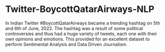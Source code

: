 # Twitter-BoycottQatarAirways-NLP

In Indian Twitter #BoycottQatarAirways became a trending hashtag on 5th and 6th of June, 2022. The hashtag was a result of some political controversies and thus had a huge variety of tweets, each one with their own opinions and emotions. This provided for an excellent dataset to perform Sentimental Analysis and Data Driven Journalism.
